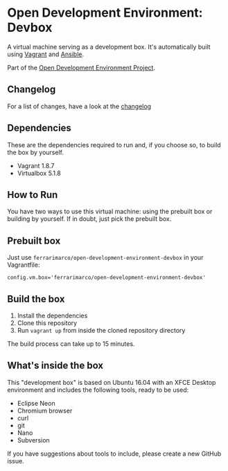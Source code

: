 # Open Development Environment: Devbox

A virtual machine serving as a development box. It's automatically built using [Vagrant](https://www.vagrantup.com/) and [Ansible](https://www.ansible.com/).

Part of the [Open Development Environment Project](https://github.com/ferrarimarco/open-development-environment).

## Changelog
For a list of changes, have a look at the [changelog](CHANGELOG.md)

## Dependencies
These are the dependencies required to run and, if you choose so, to build the box by yourself.
- Vagrant 1.8.7
- Virtualbox 5.1.8

## How to Run
You have two ways to use this virtual machine: using the prebuilt box or building by yourself.
If in doubt, just pick the prebuilt box.

## Prebuilt box
Just use `ferrarimarco/open-development-environment-devbox` in your Vagrantfile:

`config.vm.box='ferrarimarco/open-development-environment-devbox'`

## Build the box
1. Install the dependencies
1. Clone this repository
1. Run `vagrant up` from inside the cloned repository directory

The build process can take up to 15 minutes.

## What's inside the box
This "development box" is based on Ubuntu 16.04 with an XFCE Desktop environment and includes the following tools, ready to be used:
- Eclipse Neon
- Chromium browser
- curl
- git
- Nano
- Subversion

If you have suggestions about tools to include, please create a new GitHub issue.
